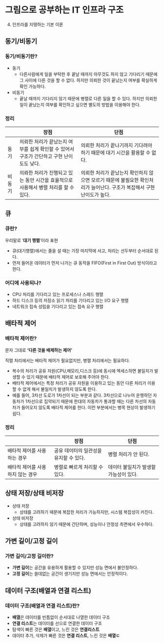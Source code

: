 # 그림으로 공부하는 IT 인프라 구조

4. 인프라를 지탱하는 기본 이론 

## 동기/비동기

### 동기/비동기란?

- 동기
    - 다른사람에게 일을 부탁한 후 끝날 때까지 아무것도 하지 않고 기다리기 때문에 그 사이에 다른 것을 할 수 없다. 하지만 의뢰한 것이 끝났는지 여부를 확실하게 확인 가능하다.
- 비동기
    - 끝날 때까지 기다리지 않기 때문에 병렬로 다른 일을 할 수 있다. 하지만 의뢰한 일이 끝났는지 여부를 확인하고 싶으면 별도의 방법을 이용해야 한다.

### 정리

|  | 장점 | 단점 |
| --- | --- | --- |
| 동기 | 의뢰한 처리가 끝났는지 여부를 쉽게 확인할 수 있어서 구조가 간단하고 구현 난이도도 낮다. | 의뢰한 처리가 끝나기까지 기다려야 하기 때문에 대기 시간을 활용할 수 없다.  |
| 비동기 | 의롸한 처리가 진행되고 있는 동안 시간을 효율적으로 사용해서 병렬 처리를 할 수 있다.  | 의뢰한 처리가 끝났는지 확인하지 않으면 모르기 때문에 불필요한 확인처리가 늘어난다. 구조가 복잡해서 구현 난이도가 높다.  |

## 큐

### 큐란?

우리말로 ‘**대기 행렬**’이라 표현 

- 큐(대기행렬)에서는 줄을 설 때는 가장 마지막에 서고, 처리는 선두부터 순서대로 된다.
- 먼저 들어온 데이터가 먼저 나가는 큐 동작을 FIFO(First in First Out) 방식이라고 한다.

### 어디에 사용되나?

- CPU 처리를 기다리고 있는 프로세스나 스레드 행렬
- 하드 디스크 등의 저장소 읽기 처리를 기다리고 있는 I/O 요구 행렬
- 네트워크 접속 성립을 기다리고 있는 접속 요구 행렬

## 배타적 제어

### 배타적 제어란?

문자 그대로 **‘다른 것을 배제하는 제어’**

직렬 처리에서는 배타적 제어가 필요없지만, 병렬 처리에서는 필요하다. 

- 복수의 처리가 공유 자원(CPU,메모리,디스크 등)에 동시에 엑세스하면 불일치가 발생할 수 있기 때문에 배타적 제어로 보호해 주어야 한다.
- 배타적 제어에서는 특정 처리가 공유 자원을 이용하고 있는 동안 다른 처리가 이용할 수 없게 해서 불일치가 발생하지 않도록 한다.
- 예를 들어, 3차선 도로가 1차선이 되는 부분과 같다. 3차선으로 나누어 운행하던 자동차가 1차선으로 집약되기 때문에 한대의 자동차가 통과할 때는 다른 차선의 자동차가 들어오지 않도록 배타적 제어를 한다. 이런 부분에서는 병목 현상이 발생하기 쉽다.

### 정리

|  | 장점 | 단점 |
| --- | --- | --- |
| 배타적 제어를 사용하는 경우 | 공유 데이터의 일관성을 유지할 수 있다. | 병렬 처리가 안 된다.  |
| 배타적 제어를 사용하지 않는 경우 | 병렬로 빠르게 처리할 수 있다. | 데이터 불일치가 발생할 가능성이 있다.  |

## 상태 저장/상태 비저장

- 상태 저장
    - 상태를 고려하기 때문에 복잡한 처리가 가능하지만, 시스템 복잡성이 커진다.
- 상태 비저장
    - 상태를 고려하지 않기 때문에 간단하며, 성능이나 안정성 측면에서 우수하다.

## 가변 길이/고정 길이

### 가변 길이/고정 길이란?

- **가변 길이**는 공간을 유용하게 활용할 수 있지만 성능 면에서 불안정하다.
- **고정 길이**는 쓸데없는 공간이 생기지만 성능 면에서는 안정적이다.

## 데이터 구조(배열과 연결 리스트)

### 데이터 구조(배열과 연결 리스트)란?

- **배열**은 데이터를 빈틈없이 순서대로 나열한 데이터 구조
- **연결 리스트**는 데이터를 선으로 연결한 데이터 구조
- 탐색이 빠른 것은 **배열**이고, 느린 것은 **연결리스트**
- 데이터 추가, 삭제가 빠른 것은 **연결 리스트**, 느린 것은 **배열ㄷ**